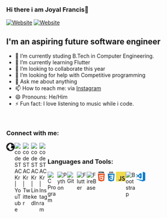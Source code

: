 ### Hi there i am Joyal Francis👋

[![Website](https://img.shields.io/website?color=light%20grey&down_color=light%20grey&down_message=CO&label=JOYAL%20FRANCIS&logo=JOYAL%20FRANCIS&logoColor=light%20grey&style=for-the-badge&up_color=light%20grey&up_message=CO&url=https%3A%2F%2Fjoyalfrancis.co)](https://joyalfrancis.co/)
[![Website](https://img.shields.io/badge/instagram-%23E4405F.svg?&style=for-the-badge&logo=instagram&logoColor=white)](https://www.instagram.com/heir__to_the__throne/?hl=en)
## I'm an aspiring future software engineer

- 🔭 I’m currently studing B.Tech in Computer Engineering.
- 🌱 I’m currently learning Flutter
- 👯 I’m looking to collaborate this year
- 🤔 I’m looking for help with Competitive programming
- 💬 Ask me about anything
- 📫 How to reach me: via [Instagram](https://www.instagram.com/heir__to_the__throne/?hl=en)
- 😄 Pronouns: He/Him
- ⚡ Fun fact: I love listening to music while i code.
<br />

### Connect with me:

[<img align="left" alt="codeSTACKr.com" width="22px" src="https://raw.githubusercontent.com/iconic/open-iconic/master/svg/globe.svg" />][website]
[<img align="left" alt="codeSTACKr | YouTube" width="22px" src="https://cdn.jsdelivr.net/npm/simple-icons@v3/icons/youtube.svg" />][youtube]
[<img align="left" alt="codeSTACKr | Twitter" width="22px" src="https://cdn.jsdelivr.net/npm/simple-icons@v3/icons/twitter.svg" />][twitter]
[<img align="left" alt="codeSTACKr | LinkedIn" width="22px" src="https://cdn.jsdelivr.net/npm/simple-icons@v3/icons/linkedin.svg" />][linkedin]
[<img align="left" alt="codeSTACKr | Instagram" width="22px" src="https://cdn.jsdelivr.net/npm/simple-icons@v3/icons/instagram.svg" />][instagram]
<br>
### Languages and Tools:

<img align="left" alt="C Program" width="26px" src="https://toppng.com/uploads/preview/c-programming-icon-c-programming-language-logo-11562945679duaxtn3yq0.png" />
<img align="left" alt="Python" width="26px" src="https://png2.cleanpng.com/sh/af06cbec7c429c8ed4786b9757f22261/L0KzQYm3VcA6N5Z3iZH0aYP2gLBuTfNwdaF6jNd7LXnmf7B6TgB6fJl0hp95cnBqgrL0jflvb15xedDwdXHqdX68gfY0ampqTqo8ZEXmSHA3VsY3PmY5TKMAMkW8QoO5V8g2PF91htk=/kisspng-computer-icons-python-programming-language-5af3b9e683d5c8.06666544152592227854.png" />
<img align="left" alt="Git" width="26px" src="https://png2.cleanpng.com/sh/eb8b94e92a2765ed98b03d21560ae767/L0KzQYm3VcE2N6Z8R91yc4Pzfri0gvF0cF5sgeY2Y3BwgMb7hgIucZR0huU2aX72hLLzjPF1cZDzRdV4bX3kfrW0jPlvbV46edhqY3G7cYS8VfJkOl83TqI6M0K7QIK8UsY0QGY3UaI7MUi5PsH1h5==/kisspng-bash-git-computer-icons-installation-command-line-5afaca8a355bc2.2601328015263852902186.png" />
<img align="left" alt="Flutter" width="26px" src="https://miro.medium.com/max/250/1*D5afxg0H9xyxfqRq_bfTgQ.png" />
<img align="left" alt="FireBase" width="26px" src="https://png2.cleanpng.com/sh/9e4541df87ed738598d43310ee84947e/L0KzQYm3VME4N6dxiZH0aYP2gLBuTfZqepZneeVuLXPvf8brTf1me6Rmf9t3Zz3mf773lgRmel5ue9H3cz3qf7FujPUua510RdlydHj4cn68gfQ2bGRofaZvY0S5QHA7V8MxO2Q5TKMAMkO8RoOBU8A0Omc8RuJ3Zx==/kisspng-firebase-cloud-messaging-computer-icons-google-clo-github-5ad5d3ce4fc460.4730334415239628303267.png" />
<img align="left" alt="HTML5" width="26px" src="https://raw.githubusercontent.com/github/explore/80688e429a7d4ef2fca1e82350fe8e3517d3494d/topics/html/html.png" />
<img align="left" alt="CSS3" width="26px" src="https://raw.githubusercontent.com/github/explore/80688e429a7d4ef2fca1e82350fe8e3517d3494d/topics/css/css.png" />
<img align="left" alt="JavaScript" width="26px" src="https://raw.githubusercontent.com/github/explore/80688e429a7d4ef2fca1e82350fe8e3517d3494d/topics/javascript/javascript.png" />
<img align="left" alt="Bootstrap" width="26px" src="https://png2.cleanpng.com/sh/613c992240b6841403cacd53e4b23fff/L0KzQYm3WMA5N6Z8fpH0aYP2gLBuTfJwd6V4jORqcD32c7LzgfJtbV57fdV9b4Kwd8PokPhqa6Qye95ycD3kgsW0jP9od15rhAR2YYTsf7A0gv9wfKR5itN5LXHzf73zj71nd6NyeeZyb36wfH7ojgAuaaF0i58AYkbkSIqCVvVkQWM5SJCAM0K0R4KAV8E2O2Q8SKoBOUS8Roq1kP5o/kisspng-bootstrap-scalable-vector-graphics-clip-art-logo-formation-bootstrap-apollo-formation-l-amp-apos-5b6a8996ec9240.532171771533708694969.png" />
<img align="left" alt="Visual Studio Code" width="26px" src="https://raw.githubusercontent.com/github/explore/80688e429a7d4ef2fca1e82350fe8e3517d3494d/topics/visual-studio-code/visual-studio-code.png" />






[website]: https://joyalfrancis.co/
[twitter]: https://twitter.com/joyalfrancis23
[youtube]: https://youtube.com
[instagram]: https://www.instagram.com/heir__to_the__throne/?hl=en
[linkedin]: https://www.linkedin.com/in/joyal-francis-3912751a7/

